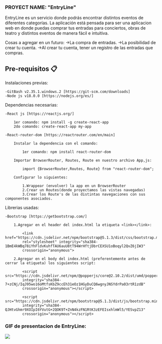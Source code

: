 ### PROYECT NAME: "EntryLine"

EntryLine es un  servicio donde podrás encontrar distintos eventos de diferentes categorías. La aplicación está pensada para ser una aplicacion web en donde puedas comprar tus entradas para conciertos, obras de teatro y distintos eventos de manera fácil e intuitiva. 

Cosas a agregar en un futuro:
->La compra de entradas.
->La posibilidad de crear tu cuenta.
->Al crear tu cuenta, tener un registro de las entradas que compras.

## Pre-requisitos 📋

Instalaciones previas:

    -GitBash v2.35.1.windows.2 [https://git-scm.com/downloads]
    -Node js v18.0.0 [https://nodejs.org/es/] 


Dependencias necesarias:

    -React js [https://reactjs.org/]

        1er comando: npm install -g create-react-app
        2do comando: create-react-app my-app

    -React-router-dom [https://reactrouter.com/en/main]

        Instalar la dependencia con el comando:

            1er comando: npm install react-router-dom

        Importar BrowserRouter, Routes, Route en nuestro archivo App,js:

            import {BrowserRouter,Routes, Route} from "react-router-dom"; 

        Configurar lo siguientes: 

            1.Wrappear (envolver) la app en un BrowserRouter
            2.Crear un Routes(donde proyectamos las vistas navegadas)
            3.Crear los Route's de las distintas navegaciones con sus componentes asociados.

Librerias usadas:

    -Bootstrap [https://getbootstrap.com/]

        1.Agregar en el header del index.html la etiqueta <link></link>:

            <link href="https://cdn.jsdelivr.net/npm/bootstrap@5.1.3/dist/css/bootstrap.min.css" 
            rel="stylesheet" integrity="sha384-1BmE4kWBq78iYhFldvKuhfTAU6auU8tT94WrHftjDbrCEXSU1oBoqyl2QvZ6jIW3" 
            crossorigin="anonymous">

        2.Agregar en el body del index.html (preferentemente antes de cerrar la etiqueta) los siguientes script:

            <script src="https://cdn.jsdelivr.net/npm/@popperjs/core@2.10.2/dist/umd/popper.min.js" 
            integrity="sha384-7+zCNj/IqJ95wo16oMtfsKbZ9ccEh31eOz1HGyDuCQ6wgnyJNSYdrPa03rtR1zdB" 
            crossorigin="anonymous"></script>

            <script src="https://cdn.jsdelivr.net/npm/bootstrap@5.1.3/dist/js/bootstrap.min.js" 
            integrity="sha384-QJHtvGhmr9XOIpI6YVutG+2QOK9T+ZnN4kzFN1RtK3zEFEIsxhlmWl5/YESvpZ13" 
            crossorigin="anonymous"></script>

### GIF  de presentacion de EntryLine:

![](gif/Animation.gif)